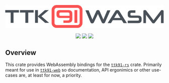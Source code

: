<p align="center"><img src="assets/ttk91wasm-logo.svg" /></p>
<p align="center">
  <img src="https://github.com/dogamak/ttk91-wasm/workflows/Rust/badge.svg" />
  <img src="https://docs.rs/ttk91wasm/badge.svg" />
  <img src="https://img.shields.io/crates/v/ttk91-wasm.svg" />
</p>

## Overview

This crate provides WebAssembly bindings for the [`ttk91-rs`](https://github.com/dogamak/ttk91-rs) crate.
Primarily meant for use in [`ttk91-web`](https://github.com/dogamak/ttk91-web) so documentation, API ergonimics or other use-cases are, at least for now, a priority.
